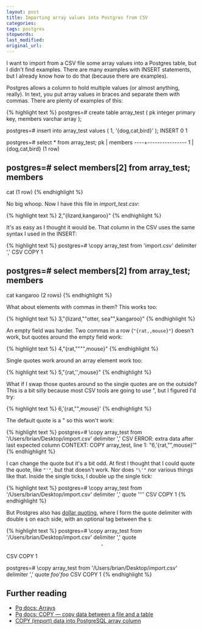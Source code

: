 ```yaml
---
layout: post
title: Importing array values into Postgres from CSV
categories:
tags: postgres
stopwords:
last_modified:
original_url:
---
```


I want to import from a CSV file some array values into a Postgres table, but I didn't find examples. There are many examples with INSERT statements, but I already know how to do that (because there are examples).

Postgres allows a column to hold multiple values (or almost anything, really). In text, you put array values in braces and separate them with commas. There are plenty of examples of this:

{% highlight text %}
postgres=# create table array_test ( pk integer primary key, members varchar array );

postgres=# insert into array_test values ( 1, '{dog,cat,bird}' );
INSERT 0 1

postgres=# select * from array_test;
 pk |    members
----+----------------
  1 | {dog,cat,bird}
(1 row)

postgres=# select members[2] from array_test;
 members
---------
 cat
(1 row)
{% endhighlight %}

No big whoop. Now I have this file in *import_test.csv*:

{% highlight text %}
2,"{lizard,kangaroo}"
{% endhighlight %}

It's as easy as I thought it would be. That column in the CSV uses the same syntax I used in the INSERT:

{% highlight text %}
postgres=# \copy array_test from 'import.csv' delimiter ',' CSV
COPY 1

postgres=# select members[2] from array_test;
 members
----------
 cat
 kangaroo
(2 rows)
{% endhighlight %}

What about elements with commas in them? This works too:

{% highlight text %}
3,"{lizard,""otter, sea"",kangaroo}"
{% endhighlight %}

An empty field was harder. Two commas in a row (`"{rat,,mouse}"`) doesn't work, but quotes around the empty field work:

{% highlight text %}
4,"{rat,"""",mouse}"
{% endhighlight %}

Single quotes work around an array element work too:

{% highlight text %}
5,"{rat,'',mouse}"
{% endhighlight %}

What if I swap those quotes around so the single quotes are on the outside? This is a bit silly because most CSV tools are going to use ", but I figured I'd try:

{% highlight text %}
6,'{rat,"",mouse}'
{% endhighlight %}

The default quote is a " so this won't work:

{% highlight text %}
postgres=# \copy array_test from '/Users/brian/Desktop/import.csv' delimiter ',' CSV
ERROR:  extra data after last expected column
CONTEXT:  COPY array_test, line 1: "6,'{rat,"",mouse}'"
{% endhighlight %}

I can change the quote but it's a bit odd. At first I thought that I could quote the quote, like `"'"`, but that doesn't work. Nor does `"\'"` nor various things like that. Inside the single ticks, I double up the single tick:

{% highlight text %}
postgres=# \copy array_test from '/Users/brian/Desktop/import.csv' delimiter ',' quote '''' CSV
COPY 1
{% endhighlight %}

But Postgres also has [dollar quoting](https://www.postgresql.org/docs/current/sql-syntax-lexical.html#SQL-SYNTAX-DOLLAR-QUOTING), where I form the quote delimiter with double `$` on each side, with an optional tag between the `$`:

{% highlight text %}
postgres=# \copy array_test from '/Users/brian/Desktop/import.csv' delimiter ',' quote $$'$$ CSV
COPY 1

postgres=# \copy array_test from '/Users/brian/Desktop/import.csv' delimiter ',' quote $foo$'$foo$ CSV
COPY 1
{% endhighlight %}


## Further reading

* [Pg docs: Arrays](https://www.postgresql.org/docs/current/arrays.html)
* [Pg docs: COPY — copy data between a file and a table](https://www.postgresql.org/docs/current/sql-copy.html)
* [COPY (import) data into PostgreSQL array column
](https://stackoverflow.com/a/11170273/2766176)
